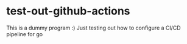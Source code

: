 # test-out-github-actions

This is a dummy program :) Just testing out how to configure a CI/CD pipeline for go

